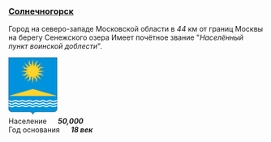 <!--2021-10-23 01:44:17-->
### [Солнечногорск]()
Город на северо-западе Московской области в *44* км от границ Москвы на берегу Сенежского озера
Имеет почётное звание "*Населённый пункт воинской доблести*". 

<img src="Solnechnogorsk.svg" width="96px"><br>
Население &emsp; ***50,000*** &emsp;<br>
Год&nbsp;основания &emsp; ***18 век***